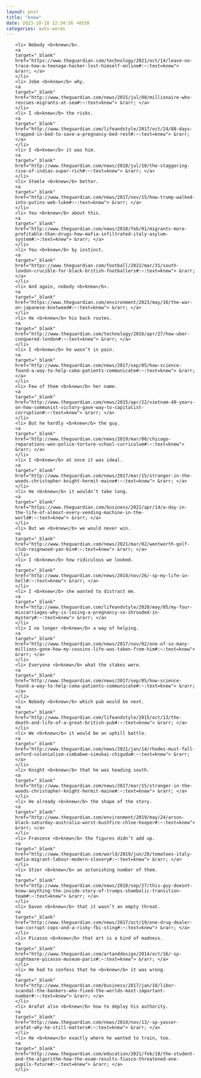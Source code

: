 ```yaml
---
layout: post
title: "knew"
date: 2023-10-10 12:34:56 +0530
categories: auto-words
---
```

<ol>

    <li> Nobody <b>knew</b>.
    <a 
    target="_blank" 
    href="https://www.theguardian.com/technology/2021/oct/14/leave-no-trace-how-a-teenage-hacker-lost-himself-online#:~:text=knew"> &rarr; </a>
    </li>
    <li> Jobe <b>knew</b> why.
    <a 
    target="_blank" 
    href="http://www.theguardian.com/news/2015/jul/08/millionaire-who-rescues-migrants-at-sea#:~:text=knew"> &rarr; </a>
    </li>
    <li> I <b>knew</b> the risks.
    <a 
    target="_blank" 
    href="http://www.theguardian.com/lifeandstyle/2017/oct/24/88-days-trapped-in-bed-to-save-a-pregnancy-bed-rest#:~:text=knew"> &rarr; </a>
    </li>
    <li> I <b>knew</b> it was him.
    <a 
    target="_blank" 
    href="http://www.theguardian.com/news/2018/jul/10/the-staggering-rise-of-indias-super-rich#:~:text=knew"> &rarr; </a>
    </li>
    <li> Steele <b>knew</b> better.
    <a 
    target="_blank" 
    href="http://www.theguardian.com/news/2017/nov/15/how-trump-walked-into-putins-web-luke#:~:text=knew"> &rarr; </a>
    </li>
    <li> You <b>knew</b> about this.
    <a 
    target="_blank" 
    href="http://www.theguardian.com/news/2018/feb/01/migrants-more-profitable-than-drugs-how-mafia-infiltrated-italy-asylum-system#:~:text=knew"> &rarr; </a>
    </li>
    <li> You <b>knew</b> by instinct.
    <a 
    target="_blank" 
    href="https://www.theguardian.com/football/2022/mar/31/south-london-crucible-for-black-british-footballers#:~:text=knew"> &rarr; </a>
    </li>
    <li> And again, nobody <b>knew</b>.
    <a 
    target="_blank" 
    href="https://www.theguardian.com/environment/2023/may/16/the-war-on-japanese-knotweed#:~:text=knew"> &rarr; </a>
    </li>
    <li> He <b>knew</b> his back routes.
    <a 
    target="_blank" 
    href="http://www.theguardian.com/technology/2016/apr/27/how-uber-conquered-london#:~:text=knew"> &rarr; </a>
    </li>
    <li> I <b>knew</b> he wasn’t in pain.
    <a 
    target="_blank" 
    href="http://www.theguardian.com/news/2017/sep/05/how-science-found-a-way-to-help-coma-patients-communicate#:~:text=knew"> &rarr; </a>
    </li>
    <li> Few of them <b>knew</b> her name.
    <a 
    target="_blank" 
    href="http://www.theguardian.com/news/2015/apr/22/vietnam-40-years-on-how-communist-victory-gave-way-to-capitalist-corruption#:~:text=knew"> &rarr; </a>
    </li>
    <li> But he hardly <b>knew</b> the guy.
    <a 
    target="_blank" 
    href="http://www.theguardian.com/news/2019/mar/08/chicago-reparations-won-police-torture-school-curriculum#:~:text=knew"> &rarr; </a>
    </li>
    <li> I <b>knew</b> at once it was ideal.
    <a 
    target="_blank" 
    href="http://www.theguardian.com/news/2017/mar/15/stranger-in-the-woods-christopher-knight-hermit-maine#:~:text=knew"> &rarr; </a>
    </li>
    <li> He <b>knew</b> it wouldn’t take long.
    <a 
    target="_blank" 
    href="https://www.theguardian.com/business/2022/apr/14/a-day-in-the-life-of-almost-every-vending-machine-in-the-world#:~:text=knew"> &rarr; </a>
    </li>
    <li> But we <b>knew</b> we would never win.
    <a 
    target="_blank" 
    href="http://www.theguardian.com/news/2021/mar/02/wentworth-golf-club-reignwood-yan-bin#:~:text=knew"> &rarr; </a>
    </li>
    <li> I <b>knew</b> how ridiculous we looked.
    <a 
    target="_blank" 
    href="http://www.theguardian.com/news/2014/nov/26/-sp-my-life-in-hell#:~:text=knew"> &rarr; </a>
    </li>
    <li> I <b>knew</b> she wanted to distract me.
    <a 
    target="_blank" 
    href="http://www.theguardian.com/lifeandstyle/2020/may/05/my-four-miscarriages-why-is-losing-a-pregnancy-so-shrouded-in-mystery#:~:text=knew"> &rarr; </a>
    </li>
    <li> I no longer <b>knew</b> a way of helping.
    <a 
    target="_blank" 
    href="http://www.theguardian.com/news/2017/nov/02/one-of-so-many-millions-gone-how-my-cousins-life-was-taken-from-him#:~:text=knew"> &rarr; </a>
    </li>
    <li> Everyone <b>knew</b> what the stakes were.
    <a 
    target="_blank" 
    href="http://www.theguardian.com/news/2017/sep/05/how-science-found-a-way-to-help-coma-patients-communicate#:~:text=knew"> &rarr; </a>
    </li>
    <li> Nobody <b>knew</b> which pub would be next.
    <a 
    target="_blank" 
    href="http://www.theguardian.com/lifeandstyle/2015/oct/13/the-death-and-life-of-a-great-british-pub#:~:text=knew"> &rarr; </a>
    </li>
    <li> We <b>knew</b> it would be an uphill battle.
    <a 
    target="_blank" 
    href="http://www.theguardian.com/news/2021/jan/14/rhodes-must-fall-oxford-colonialism-zimbabwe-simukai-chigudu#:~:text=knew"> &rarr; </a>
    </li>
    <li> Knight <b>knew</b> that he was heading south.
    <a 
    target="_blank" 
    href="http://www.theguardian.com/news/2017/mar/15/stranger-in-the-woods-christopher-knight-hermit-maine#:~:text=knew"> &rarr; </a>
    </li>
    <li> He already <b>knew</b> the shape of the story.
    <a 
    target="_blank" 
    href="http://www.theguardian.com/environment/2019/may/24/arson-black-saturday-australia-worst-bushfire-chloe-hooper#:~:text=knew"> &rarr; </a>
    </li>
    <li> Franzese <b>knew</b> the figures didn’t add up.
    <a 
    target="_blank" 
    href="http://www.theguardian.com/world/2019/jun/20/tomatoes-italy-mafia-migrant-labour-modern-slavery#:~:text=knew"> &rarr; </a>
    </li>
    <li> Stier <b>knew</b> an astonishing number of them.
    <a 
    target="_blank" 
    href="http://www.theguardian.com/news/2018/sep/27/this-guy-doesnt-know-anything-the-inside-story-of-trumps-shambolic-transition-team#:~:text=knew"> &rarr; </a>
    </li>
    <li> Davon <b>knew</b> that it wasn’t an empty threat.
    <a 
    target="_blank" 
    href="http://www.theguardian.com/news/2017/oct/19/one-drug-dealer-two-corrupt-cops-and-a-risky-fbi-sting#:~:text=knew"> &rarr; </a>
    </li>
    <li> Picasso <b>knew</b> that art is a kind of madness.
    <a 
    target="_blank" 
    href="http://www.theguardian.com/artanddesign/2014/oct/16/-sp-nightmare-picasso-museum-paris#:~:text=knew"> &rarr; </a>
    </li>
    <li> He had to confess that he <b>knew</b> it was wrong.
    <a 
    target="_blank" 
    href="http://www.theguardian.com/business/2017/jan/18/libor-scandal-the-bankers-who-fixed-the-worlds-most-important-number#:~:text=knew"> &rarr; </a>
    </li>
    <li> Arafat also <b>knew</b> how to deploy his authority.
    <a 
    target="_blank" 
    href="http://www.theguardian.com/news/2014/nov/13/-sp-yasser-arafat-why-he-still-matters#:~:text=knew"> &rarr; </a>
    </li>
    <li> He <b>knew</b> exactly where he wanted to train, too.
    <a 
    target="_blank" 
    href="http://www.theguardian.com/education/2021/feb/18/the-student-and-the-algorithm-how-the-exam-results-fiasco-threatened-one-pupils-future#:~:text=knew"> &rarr; </a>
    </li>